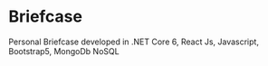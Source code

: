 # Briefcase
Personal Briefcase developed in .NET Core 6, React Js, Javascript, Bootstrap5, MongoDb NoSQL
